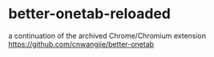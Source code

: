 # better-onetab-reloaded
a continuation of the archived Chrome/Chromium extension https://github.com/cnwangjie/better-onetab

